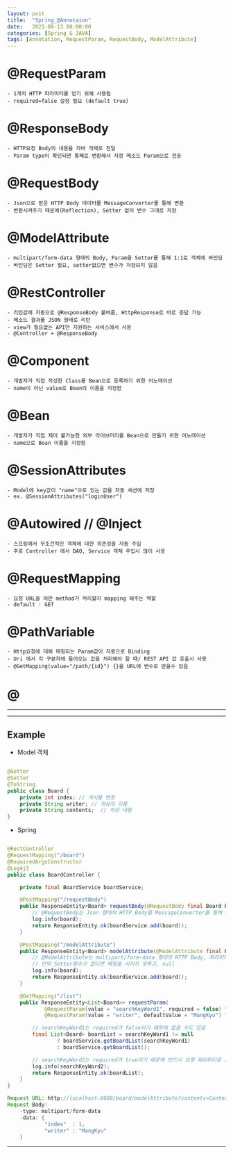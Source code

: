 ```yaml
---
layout: post
title:  "Spring_@Annotaion"
date:   2021-08-13 00:00:00
categories: [Spring & JAVA]
tags: [Annotation, RequestParam, RequestBody, ModelAttribute]
---
```


# @RequestParam
    - 1개의 HTTP 파라미터를 얻기 위해 사용됨
    - required=false 설정 필요 (default true)   
   
# @ResponseBody   
    - HTTP요청 Body의 내용을 자바 객체로 전달
    - Param type이 확인되면 통째로 변환해서 지정 메소드 Param으로 전송
   
# @RequestBody
    - Json으로 받은 HTTP Body 데이터를 MessageConverter를 통해 변환
    - 변환시켜주기 때문에(Reflection), Setter 없이 변수 그대로 저장     
    
# @ModelAttribute
    - multipart/form-data 형태의 Body, Param을 Setter를 통해 1:1로 객체에 바인딩
    - 바인딩은 Setter 필요, setter없으면 변수가 저장되지 않음            
   
# @RestController   
    - 리턴값에 자동으로 @ResponseBody 붙여줌, HttpResponse로 바로 응답 가능
    - 메소드 결과를 JSON 형태로 리턴
    - view가 필요없는 API만 지원하는 서비스에서 사용
    - @Controller + @ResponseBody

# @Component
    - 개발자가 직접 작성한 Class를 Bean으로 등록하기 위한 어노테이션
    - name이 아닌 value로 Bean의 이름을 지정함
    
# @Bean
    - 개발자가 직접 제어 불가능한 외부 라이브러리를 Bean으로 만들기 위한 어노테이션
    - name으로 Bean 이름을 지정함
   
# @SessionAttributes
    - Model에 key값이 "name"으로 있는 값을 자동 세션에 저장
    - ex. @SessionAttributes("loginUser")
   
# @Autowired // @Inject
    - 스프링에서 무조건적인 객체에 대한 의존성을 자동 주입
    - 주로 Controller 에서 DAO, Service 객체 주입시 많이 사용
   
# @RequestMapping
    - 요청 URL을 어떤 method가 처리할지 mapping 해주는 역할
    - default : GET  

# @PathVariable
    - Http요청에 대해 매핑되는 Param값이 자동으로 Binding
    - Uri 에서 각 구분자에 들어오는 값을 처리해야 할 때/ REST API 값 호출시 사용
    - @GetMapping(value="/path/{id}") {}을 URL에 변수로 받을수 있음
       
          
# @        
   
      


         

- - -
- - -
   

## Example

 - Model 객체 
~~~Java 

@Getter
@Setter
@ToString
public class Board {
    private int index; // 게시물 번호
    private String writer; // 작성자 이름
    private String contents;  // 작성 내용
}

~~~






   
   
 - Spring 
~~~ Java

@RestController
@RequestMapping("/board")
@RequiredArgsConstructor
@Log4j2
public class BoardController {

    private final BoardService boardService;

    @PostMapping("/requestBody")
    public ResponseEntity<Board> requestBody(@RequestBody final Board board) {
        // @RequestBody는 Json 형태의 HTTP Body를 MessageConverter를 통해 Java 객체로 변환
        log.info(board);
        return ResponseEntity.ok(boardService.add(board));
    }

    @PostMapping("/modelAttribute")
    public ResponseEntity<Board> modelAttribute(@ModelAttribute final Board board) {
        // @ModelAttribute는 multipart/form-data 형태의 HTTP Body, 파라미터들을 1:1로 객체 바인딩
        // 만약 Setter함수가 없다면 매핑을 시키지 못하고, null
        log.info(board);
        return ResponseEntity.ok(boardService.add(board));
    }

    @GetMapping("/list")
    public ResponseEntity<List<Board>> requestParam(
            @RequestParam(value = "searchKeyWord1", required = false) final String searchKeyWord1,
            @RequestParam(value = "writer", defaultValue = "MangKyu") final String searchKeyWord2) {

        // searchKeyWord1는 required가 false이기 때문에 없을 수도 있음
        final List<Board> boardList = searchKeyWord1 != null
                ? boardService.getBoardList(searchKeyWord1)
                : boardService.getBoardList();

        // searchKeyWord2는 required가 true이기 때문에 반드시 요청 파라미터로 존재해야 함.
        log.info(searchKeyWord2);
        return ResponseEntity.ok(boardList);
    }
}
~~~

```Java
Request URL: http://localhost:8080/board/modelAttribute?contents=Contents
Request Body:
    -type: multipart/form-data
    -data: {
            "index"  : 1,
            "writer" : "MangKyu"
    }
```
 
- - -


